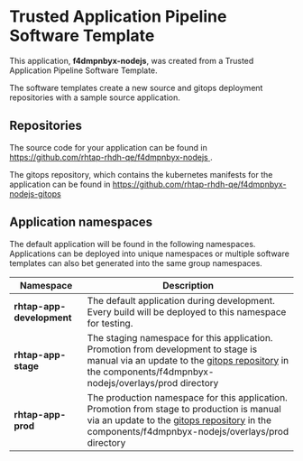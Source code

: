 # Trusted Application Pipeline Software Template

This application, **f4dmpnbyx-nodejs**, was created from a Trusted Application Pipeline Software Template.

The software templates create a new source and gitops deployment repositories with a sample source application. 

## Repositories

The source code for your application can be found in [https://github.com/rhtap-rhdh-qe/f4dmpnbyx-nodejs ](https://github.com/rhtap-rhdh-qe/f4dmpnbyx-nodejs ).
 
The gitops repository, which contains the kubernetes manifests for the application can be found in 
[https://github.com/rhtap-rhdh-qe/f4dmpnbyx-nodejs-gitops ](https://github.com/rhtap-rhdh-qe/f4dmpnbyx-nodejs-gitops ) 

## Application namespaces 

The default application will be found in the following namespaces. Applications can be deployed into unique namespaces or multiple software templates can also bet generated into the same group namespaces.  

|  Namespace   |  Description   |  
| -------- | -------- |   
| **rhtap-app-development** | The default application during development. Every build will be deployed to this namespace for testing. | 
| **rhtap-app-stage** | The staging namespace for this application. Promotion from development to stage is manual via an update to the [gitops repository](https://github.com/rhtap-rhdh-qe/f4dmpnbyx-nodejs-gitops ) in the components/f4dmpnbyx-nodejs/overlays/prod directory |  
| **rhtap-app-prod** | The production namespace for this application. Promotion from stage to production is manual via an update to the [gitops repository](https://github.com/rhtap-rhdh-qe/f4dmpnbyx-nodejs-gitops ) in the components/f4dmpnbyx-nodejs/overlays/prod directory | 